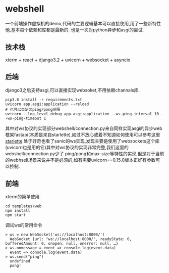 # webshell

一个前端操作虚拟机的demo,代码的主要逻辑基本可以直接使用,用了一些新特性他,基本每个依赖和库都是最新的. 也是一次对python异步和asgi的尝试.

## 技术栈

xterm + react + django3.2 + uvicorn + websocket + asyncio

## 后端

django3之后支持asgi,可以直接实现websoket,不用依赖channals库.
```shell 
pip3.8 install -r requirements.txt 
uvicorn app.asgi:application --reload
# 也可以自定义ping/pong间隔
uvicorn --log-level debug app.asgi:application --ws-ping-interval 10 --ws-ping-timeout 1
```
其中对ws协议的实现部分webshell/connection.py来自同样实现asgi的异步web框架fastapi(本质是来自starlette),如过不放心或着不知道如何使用可以参考这里
[starlette](https://www.starlette.io/websockets/)
处于好奇也看了sanic的ws实现,发现主要是使用了websockets这个库(uvicorn也是用的它)其中对ws协议的实现非常完整,我们这里的webshell/connection.py少了
ping/pong和max-size等特性的实现,但是对于当前的webhsell场景来说并不是必须的,如有需要uvicorn==0.15.0版本正好有参数可以控制.
## 前端
xterm的简单使用.
```shell
cd templates\web
npm install
npm start
```

调试ws的常用命令
```shell
> ws = new WebSocket('ws://localhost:8000/')
  WebSocket {url: "ws://localhost:8000/", readyState: 0, bufferedAmount: 0, onopen: null, onerror: null, …}
> ws.onmessage = event => console.log(event.data)
  event => console.log(event.data)
> ws.send("ping")
  undefined
  pong!

```